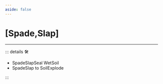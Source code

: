 ```yaml
---
aside: false
---
```

# <py>[Spade,Slap]</py>

---

<!-- =================================================== -->
<!-- =================================================== -->
<!-- =================================================== -->
<!-- =================================================== -->
<!-- =================================================== -->
::: details 🛠

- SpadeSlapSeal WetSoil
- SpadeSlap to SoilExplode

:::
